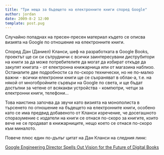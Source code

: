 ```yaml
---
title: "Три неща за бъдещето на електронните книги според Google"
author: jordan
date: 2009-8-2 12:00
template: post.pug
---
```


Случайно попаднах на пресен-пресен материал където се описва визията на
Google по отношение на електронните книги.

Според Дан (Даниел) Кланси, шеф на разработката в Google Books, проектът
ще си си сътрудничи с всички заинтересувани диструбитори на книги за да
може потребителите да могат да избират откъде да закупят книгата - от
електронна книжарница или от магазина наблизо. Останалите две
подробности са по-скоро технически, но не по-малко важни - всички
електронни книги ще се съхраняват в облак-а, т.е. на някой от
многобройните сървъри на Google по света, и ще бъдат достъпни за четене
от всякакви устройства - компютри, четци за електронни книги,
телефони...

Това наистина започва да звучи като визията на монополиста в търсенето
по отношение на бъдещето на електронните книги, особено като се има
предвид добавеното от Кланси изречение, че досегашното споразумение с
издатели на книги се отнася по-скоро за книгите, които вече не се
продават в книжарниците, нещо което се отнася по-скоро към миналото.

Повече плюс един по-дълъг цитат на Дан Кланси на следния линк:

[Google Engineering Director Spells Out Vision for the Future of Digital
Books](http://marklogic.blogspot.com/2009/03/dan-clancy-of-google-book-search-to.html)
